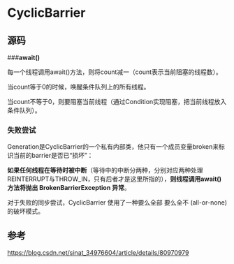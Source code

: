 # CyclicBarrier



## 源码



###**await()**

每一个线程调用await()方法，则将count减一（count表示当前阻塞的线程数）。

当count等于0的时候，唤醒条件队列上的所有线程。

当count不等于0，则要阻塞当前线程（通过Condition实现阻塞，把当前线程放入条件队列）。





### 失败尝试

Generation是CyclicBarrier的一个私有内部类，他只有一个成员变量broken来标识当前的barrier是否已“损坏”：

**如果任何线程在等待时被中断**（等待中的中断分两种，分别对应两种处理REINTERRUPT与THROW_IN，只有后者才是这里所指的），**则线程调用await()方法将抛出 BrokenBarrierException 异常**。

对于失败的同步尝试，CyclicBarrier 使用了一种要么全部   要么全不 (all-or-none) 的破坏模式。



## 参考

https://blog.csdn.net/sinat_34976604/article/details/80970979